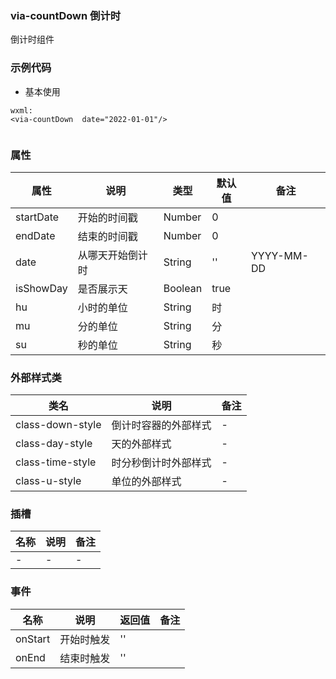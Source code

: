 ### via-countDown  倒计时
   倒计时组件


### 示例代码
* 基本使用
  
```
wxml:
<via-countDown  date="2022-01-01"/>
 

```
 
 

### 属性
| 属性 | 说明 | 类型 | 默认值 | 备注 |
| --- | --- | --- | --- | --- |
| startDate |  开始的时间戳 |  Number | 0 |  |
| endDate |  结束的时间戳 |  Number | 0 |  |
| date |  从哪天开始倒计时 |  String | '' | YYYY-MM-DD  |
| isShowDay |  是否展示天 |  Boolean | true |   |
| hu |  小时的单位 |  String | 时 |  |
| mu | 分的单位 |  String | 分   |  |
| su |  秒的单位 |  String | 秒 | ||
 
 
 

 
 

### 外部样式类
| 类名 | 说明 | 备注 | 
| --- | --- | --- |
| class-down-style | 倒计时容器的外部样式 | - |
| class-day-style | 天的外部样式 | - |
| class-time-style | 时分秒倒计时外部样式 | - |
| class-u-style | 单位的外部样式 | - |
 

### 插槽
| 名称 | 说明 | 备注 |
| --- | --- | --- |
|  -  |  - |   - |
 


### 事件
| 名称 | 说明 | 返回值 | 备注 |
| --- | --- | --- | --- |
| onStart |  开始时触发  |  '' |  | 
| onEnd |  结束时触发  |  '' |  | |
  
